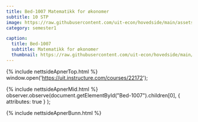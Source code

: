 ```yaml
---
title: Bed-1007 Matematikk for økonomer
subtitle: 10 STP
image: https://raw.githubusercontent.com/uit-econ/hovedside/main/assets/img/Bed-1007.jpg
category: semester1

caption:
  title: Bed-1007
  subtitle: Matematikk for økonomer
  thumbnail: https://raw.githubusercontent.com/uit-econ/hovedside/main/assets/img/Bed-1007.jpg
---
```



{% include nettsideApnerTop.html %}
window.open('https://uit.instructure.com/courses/22172');

{% include nettsideApnerMid.html %} 
observer.observe(document.getElementById("Bed-1007").children[0], { attributes: true } );

{% include nettsideApnerBunn.html %}
